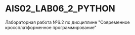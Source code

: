 # AIS02_LAB06_2_PYTHON
Лабораторная работа №6.2 по дисциплине "Современное кроссплатформенное программирование" 
